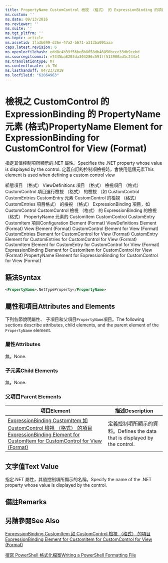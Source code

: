 ```yaml
---
title: PropertyName CustomControl 檢視 （格式） 的 ExpressionBinding 的項目 |Microsoft Docs
ms.custom: ''
ms.date: 09/13/2016
ms.reviewer: ''
ms.suite: ''
ms.tgt_pltfrm: ''
ms.topic: article
ms.assetid: 1fa3b699-d36e-47a2-b671-a313ba091aaa
caps.latest.revision: 6
ms.openlocfilehash: edd8c4b39f56be6b8658db46050bcce33db9cebd
ms.sourcegitcommit: e7445ba8203da304286c591ff513900ad1c244a4
ms.translationtype: MT
ms.contentlocale: zh-TW
ms.lasthandoff: 04/23/2019
ms.locfileid: "62064963"
---
```

# <a name="propertyname-element-for-expressionbinding-for-customcontrol-for-view-format"></a><span data-ttu-id="4cadc-102">檢視之 CustomControl 的 ExpressionBinding 的 PropertyName 元素 (格式)</span><span class="sxs-lookup"><span data-stu-id="4cadc-102">PropertyName Element for ExpressionBinding for CustomControl for View (Format)</span></span>

<span data-ttu-id="4cadc-103">指定其值控制項所顯示的.NET 屬性。</span><span class="sxs-lookup"><span data-stu-id="4cadc-103">Specifies the .NET property whose value is displayed by the control.</span></span> <span data-ttu-id="4cadc-104">定義自訂的控制項檢視時，會使用這個元素</span><span class="sxs-lookup"><span data-stu-id="4cadc-104">This element is used when defining a custom control view</span></span>

<span data-ttu-id="4cadc-105">組態項目 （格式） ViewDefinitions 項目 （格式） 檢視項目 （格式） CustomControl 項目進行檢視 （格式） 的檢視 （如 CustomControl CustomEntries CustomEntry 元素 CustomControl 的檢視 （格式） CustomEntries 項目格式） 的檢視 （格式） ExpressionBinding 項目，如 CustomControl CustomControl 檢視 （格式） 的 ExpressionBinding 的檢視 （格式） PropertyName 元素的 CustomItem CustomControl CustomEntry CustomItem 項目</span><span class="sxs-lookup"><span data-stu-id="4cadc-105">Configuration Element (Format) ViewDefinitions Element (Format) View Element (Format) CustomControl Element for View (Format) CustomEntries Element for CustomControl for View (Format) CustomEntry Element for CustomEntries for CustomControl for View (Format) CustomItem Element for CustomEntry for CustomControl for View (Format) ExpressionBinding Element for CustomItem for CustomControl for View (Format) PropertyName Element for ExpressionBinding for CustomControl for View (Format)</span></span>

## <a name="syntax"></a><span data-ttu-id="4cadc-106">語法</span><span class="sxs-lookup"><span data-stu-id="4cadc-106">Syntax</span></span>

```xml
<PropertyName>.NetTypeProperty</PropertyName>
```

## <a name="attributes-and-elements"></a><span data-ttu-id="4cadc-107">屬性和項目</span><span class="sxs-lookup"><span data-stu-id="4cadc-107">Attributes and Elements</span></span>

<span data-ttu-id="4cadc-108">下列各節說明屬性、 子項目和父項目`PropertyName`項目。</span><span class="sxs-lookup"><span data-stu-id="4cadc-108">The following sections describe attributes, child elements, and the parent element of the `PropertyName` element.</span></span>

### <a name="attributes"></a><span data-ttu-id="4cadc-109">屬性</span><span class="sxs-lookup"><span data-stu-id="4cadc-109">Attributes</span></span>

<span data-ttu-id="4cadc-110">無。</span><span class="sxs-lookup"><span data-stu-id="4cadc-110">None.</span></span>

### <a name="child-elements"></a><span data-ttu-id="4cadc-111">子元素</span><span class="sxs-lookup"><span data-stu-id="4cadc-111">Child Elements</span></span>

<span data-ttu-id="4cadc-112">無。</span><span class="sxs-lookup"><span data-stu-id="4cadc-112">None.</span></span>

### <a name="parent-elements"></a><span data-ttu-id="4cadc-113">父項目</span><span class="sxs-lookup"><span data-stu-id="4cadc-113">Parent Elements</span></span>

|<span data-ttu-id="4cadc-114">項目</span><span class="sxs-lookup"><span data-stu-id="4cadc-114">Element</span></span>|<span data-ttu-id="4cadc-115">描述</span><span class="sxs-lookup"><span data-stu-id="4cadc-115">Description</span></span>|
|-------------|-----------------|
|[<span data-ttu-id="4cadc-116">ExpressionBinding CustomItem 如 CustomControl 檢視 （格式） 的項目</span><span class="sxs-lookup"><span data-stu-id="4cadc-116">ExpressionBinding Element for CustomItem for CustomControl for View (Format)</span></span>](./expressionbinding-element-for-customitem-for-customcontrol-for-view-format.md)|<span data-ttu-id="4cadc-117">定義控制項所顯示的資料。</span><span class="sxs-lookup"><span data-stu-id="4cadc-117">Defines the data that is displayed by the control.</span></span>|

## <a name="text-value"></a><span data-ttu-id="4cadc-118">文字值</span><span class="sxs-lookup"><span data-stu-id="4cadc-118">Text Value</span></span>

<span data-ttu-id="4cadc-119">指定.NET 屬性，其值控制項所顯示的名稱。</span><span class="sxs-lookup"><span data-stu-id="4cadc-119">Specify the name of the .NET property whose value is displayed by the control.</span></span>

## <a name="remarks"></a><span data-ttu-id="4cadc-120">備註</span><span class="sxs-lookup"><span data-stu-id="4cadc-120">Remarks</span></span>

## <a name="see-also"></a><span data-ttu-id="4cadc-121">另請參閱</span><span class="sxs-lookup"><span data-stu-id="4cadc-121">See Also</span></span>

[<span data-ttu-id="4cadc-122">ExpressionBinding CustomItem 如 CustomControl 檢視 （格式） 的項目</span><span class="sxs-lookup"><span data-stu-id="4cadc-122">ExpressionBinding Element for CustomItem for CustomControl for View (Format)</span></span>](./expressionbinding-element-for-customitem-for-customcontrol-for-view-format.md)

[<span data-ttu-id="4cadc-123">撰寫 PowerShell 格式化檔案</span><span class="sxs-lookup"><span data-stu-id="4cadc-123">Writing a PowerShell Formatting File</span></span>](./writing-a-powershell-formatting-file.md)
